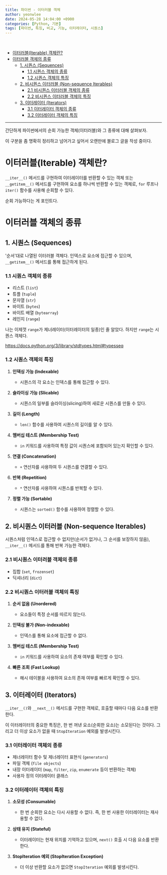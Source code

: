 ```yaml
---
title: 파이썬 - 이터러블 객체
author: yeonwlee
date: 2024-05-28 14:04:00 +0900
categories: [Python, 기본]
tags: [파이썬, 특징, 비교, 기능, 이터레이터, 시퀀스]
---
```


<br>

- [이터러블(Iterable) 객체란?](#이터러블iterable-객체란)
- [이터러블 객체의 종류](#이터러블-객체의-종류)
  - [1. 시퀀스 (Sequences)](#1-시퀀스-sequences)
    - [1.1 시퀀스 객체의 종류](#11-시퀀스-객체의-종류)
    - [1.2 시퀀스 객체의 특징](#12-시퀀스-객체의-특징)
  - [2. 비시퀀스 이터러블 (Non-sequence Iterables)](#2-비시퀀스-이터러블-non-sequence-iterables)
    - [2.1 비시퀀스 이터러블 객체의 종류](#21-비시퀀스-이터러블-객체의-종류)
    - [2.2 비시퀀스 이터러블 객체의 특징](#22-비시퀀스-이터러블-객체의-특징)
  - [3. 이터레이터 (Iterators)](#3-이터레이터-iterators)
    - [3.1 이터레이터 객체의 종류](#31-이터레이터-객체의-종류)
    - [3.2 이터레이터 객체의 특징](#32-이터레이터-객체의-특징)

---

간단하게 파이썬에서의 순회 가능한 객체(이터러블)와 그 종류에 대해 살펴보자.

이 구분을 좀 명확히 정리하고 넘어가고 싶어서 오랜만에 블로그 글을 작성 중이다.

# 이터러블(Iterable) 객체란?

`__iter__()` 메서드를 구현하여 이터레이터를 반환할 수 있는 객체 또는 `__getitem__()` 메서드를 구현하여 요소를 하나씩 반환할 수 있는 객체로, `for` 루프나 `iter()` 함수를 사용해 순회할 수 있다.

순회 가능하다는 게 포인트다.

# 이터러블 객체의 종류

## 1. 시퀀스 (Sequences)

'순서'대로 나열된 이터러블 객체다. 인덱스로 요소에 접근할 수 있으며, `__getitem__()` 메서드를 통해 접근하게 된다.

### 1.1 시퀀스 객체의 종류

- 리스트 (`list`)
- 튜플 (`tuple`)
- 문자열 (`str`)
- 바이트 (`bytes`)
- 바이트 배열 (`bytearray`)
- 레인지 (`range`)

나는 이제껏 `range`가 제너레이터(이터레이터의 일종)인 줄 알았다. 하지만 `range`는 시퀀스 객체다.

<https://docs.python.org/3/library/stdtypes.html#typesseq>

### 1.2 시퀀스 객체의 특징

1. **인덱싱 가능 (Indexable)**

   - 시퀀스의 각 요소는 인덱스를 통해 접근할 수 있다.

2. **슬라이싱 가능 (Slicable)**

   - 시퀀스의 일부를 슬라이싱(slicing)하여 새로운 시퀀스를 만들 수 있다.

3. **길이 (Length)**

   - `len()` 함수를 사용하여 시퀀스의 길이를 알 수 있다.

4. **멤버십 테스트 (Membership Test)**

   - `in` 키워드를 사용하여 특정 값이 시퀀스에 포함되어 있는지 확인할 수 있다.

5. **연결 (Concatenation)**

   - `+` 연산자를 사용하여 두 시퀀스를 연결할 수 있다.

6. **반복 (Repetition)**

   - `*` 연산자를 사용하여 시퀀스를 반복할 수 있다.

7. **정렬 가능 (Sortable)**

   - 시퀀스는 `sorted()` 함수를 사용하여 정렬할 수 있다.

## 2. 비시퀀스 이터러블 (Non-sequence Iterables)

시퀀스처럼 인덱스로 접근할 수 없지만(순서가 없거나, 그 순서를 보장하지 않음), `__iter__()` 메서드를 통해 반복 가능한 객체다.

### 2.1 비시퀀스 이터러블 객체의 종류

- 집합 (`set`, `frozenset`)
- 딕셔너리 (`dict`)

### 2.2 비시퀀스 이터러블 객체의 특징

1. **순서 없음 (Unordered)**

   - 요소들이 특정 순서를 따르지 않는다.

2. **인덱싱 불가 (Non-indexable)**

   - 인덱스를 통해 요소에 접근할 수 없다.

3. **멤버십 테스트 (Membership Test)**

   - `in` 키워드를 사용하여 요소의 존재 여부를 확인할 수 있다.

4. **빠른 조회 (Fast Lookup)**

   - 해시 테이블을 사용하여 요소의 존재 여부를 빠르게 확인할 수 있다.

## 3. 이터레이터 (Iterators)

`__iter__()`와 `__next__()` 메서드를 구현한 객체로, 호출할 때마다 다음 요소를 반환한다.

이 이터레이터의 중요한 특징은, 한 번 꺼낸 요소(순회한 요소)는 소모된다는 것이다. 그리고 더 이상 요소가 없을 때 `StopIteration` 예외를 발생시킨다.

### 3.1 이터레이터 객체의 종류

- 제너레이터 함수 및 제너레이터 표현식 (`generators`)
- 파일 객체 (`file objects`)
- 내장 이터레이터 (`map`, `filter`, `zip`, `enumerate` 등이 반환하는 객체)
- 사용자 정의 이터레이터 클래스

### 3.2 이터레이터 객체의 특징

1. **소모성 (Consumable)**

   - 한 번 순회한 요소는 다시 사용할 수 없다. 즉, 한 번 사용한 이터레이터는 재사용할 수 없다.

2. **상태 유지 (Stateful)**

   - 이터레이터는 현재 위치를 기억하고 있으며, `next()` 호출 시 다음 요소를 반환한다.

3. **StopIteration 예외 (StopIteration Exception)**

   - 더 이상 반환할 요소가 없으면 `StopIteration` 예외를 발생시킨다.
